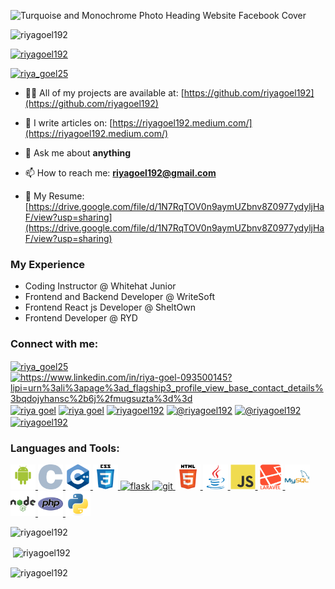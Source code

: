 ![Turquoise and Monochrome Photo Heading Website Facebook Cover](https://user-images.githubusercontent.com/55539590/110316284-826e8a00-8030-11eb-902c-a173ba496f6e.png)


<p align="left"> <img src="https://komarev.com/ghpvc/?username=riyagoel192&label=Profile%20views&color=0e75b6&style=flat" alt="riyagoel192" /> </p>

<p align="left"> <a href="https://github.com/ryo-ma/github-profile-trophy"><img src="https://github-profile-trophy.vercel.app/?username=riyagoel192" alt="riyagoel192" /></a> </p>

<p align="left"> <a href="https://twitter.com/riya_goel25" target="blank"><img src="https://img.shields.io/twitter/follow/riya_goel25?logo=twitter&style=for-the-badge" alt="riya_goel25" /></a> </p>


- 👨‍💻 All of my projects are available at: [https://github.com/riyagoel192](https://github.com/riyagoel192)

- 📝 I write articles on: [https://riyagoel192.medium.com/](https://riyagoel192.medium.com/)

- 💬 Ask me about **anything**

- 📫 How to reach me: **riyagoel192@gmail.com**

- 📄 My Resume: [https://drive.google.com/file/d/1N7RqTOV0n9aymUZbnv8Z0977ydyljHaF/view?usp=sharing](https://drive.google.com/file/d/1N7RqTOV0n9aymUZbnv8Z0977ydyljHaF/view?usp=sharing)

<h3 align="left">My Experience</h3>
<ul>
  <li>Coding Instructor @ Whitehat Junior</li>
  <li>Frontend and Backend Developer @ WriteSoft</li>
  <li>Frontend React js Developer @ SheltOwn</li>
  <li>Frontend Developer @ RYD</li>
 </ul>

<h3 align="left">Connect with me:</h3>
<p align="left">
<a href="https://twitter.com/riya_goel25" target="blank"><img align="center" src="https://cdn.jsdelivr.net/npm/simple-icons@3.0.1/icons/twitter.svg" alt="riya_goel25" height="30" width="40" /></a>
<a href="https://linkedin.com/in/https://www.linkedin.com/in/riya-goel-093500145?lipi=urn%3ali%3apage%3ad_flagship3_profile_view_base_contact_details%3bqdojyhansc%2b6j%2fmugsuzta%3d%3d" target="blank"><img align="center" src="https://cdn.jsdelivr.net/npm/simple-icons@3.0.1/icons/linkedin.svg" alt="https://www.linkedin.com/in/riya-goel-093500145?lipi=urn%3ali%3apage%3ad_flagship3_profile_view_base_contact_details%3bqdojyhansc%2b6j%2fmugsuzta%3d%3d" height="30" width="40" /></a>
<a href="https://kaggle.com/riya goel" target="blank"><img align="center" src="https://cdn.jsdelivr.net/npm/simple-icons@3.0.1/icons/kaggle.svg" alt="riya goel" height="30" width="40" /></a>
<a href="https://fb.com/riya goel" target="blank"><img align="center" src="https://cdn.jsdelivr.net/npm/simple-icons@3.0.1/icons/facebook.svg" alt="riya goel" height="30" width="40" /></a>
<a href="https://instagram.com/riyagoel192" target="blank"><img align="center" src="https://cdn.jsdelivr.net/npm/simple-icons@3.0.1/icons/instagram.svg" alt="riyagoel192" height="30" width="40" /></a>
<a href="https://medium.com/@riyagoel192" target="blank"><img align="center" src="https://cdn.jsdelivr.net/npm/simple-icons@3.0.1/icons/medium.svg" alt="@riyagoel192" height="30" width="40" /></a>
<a href="https://www.hackerrank.com/@riyagoel192" target="blank"><img align="center" src="https://cdn.jsdelivr.net/npm/simple-icons@3.0.1/icons/hackerrank.svg" alt="@riyagoel192" height="30" width="40" /></a>
<a href="https://auth.geeksforgeeks.org/user/riyagoel192" target="blank"><img align="center" src="https://cdn.jsdelivr.net/npm/simple-icons@3.0.1/icons/geeksforgeeks.svg" alt="riyagoel192" height="30" width="40" /></a>
</p>

<h3 align="left">Languages and Tools:</h3>
<p align="left"> <a href="https://developer.android.com" target="_blank"> <img src="https://raw.githubusercontent.com/devicons/devicon/master/icons/android/android-original-wordmark.svg" alt="android" width="40" height="40"/> </a> <a href="https://www.cprogramming.com/" target="_blank"> <img src="https://raw.githubusercontent.com/devicons/devicon/master/icons/c/c-original.svg" alt="c" width="40" height="40"/> </a> <a href="https://www.w3schools.com/cpp/" target="_blank"> <img src="https://raw.githubusercontent.com/devicons/devicon/master/icons/cplusplus/cplusplus-original.svg" alt="cplusplus" width="40" height="40"/> </a> <a href="https://www.w3schools.com/css/" target="_blank"> <img src="https://raw.githubusercontent.com/devicons/devicon/master/icons/css3/css3-original-wordmark.svg" alt="css3" width="40" height="40"/> </a> <a href="https://flask.palletsprojects.com/" target="_blank"> <img src="https://www.vectorlogo.zone/logos/pocoo_flask/pocoo_flask-icon.svg" alt="flask" width="40" height="40"/> </a> <a href="https://git-scm.com/" target="_blank"> <img src="https://www.vectorlogo.zone/logos/git-scm/git-scm-icon.svg" alt="git" width="40" height="40"/> </a> <a href="https://www.w3.org/html/" target="_blank"> <img src="https://raw.githubusercontent.com/devicons/devicon/master/icons/html5/html5-original-wordmark.svg" alt="html5" width="40" height="40"/> </a> <a href="https://www.java.com" target="_blank"> <img src="https://raw.githubusercontent.com/devicons/devicon/master/icons/java/java-original.svg" alt="java" width="40" height="40"/> </a> <a href="https://developer.mozilla.org/en-US/docs/Web/JavaScript" target="_blank"> <img src="https://raw.githubusercontent.com/devicons/devicon/master/icons/javascript/javascript-original.svg" alt="javascript" width="40" height="40"/> </a> <a href="https://laravel.com/" target="_blank"> <img src="https://raw.githubusercontent.com/devicons/devicon/master/icons/laravel/laravel-plain-wordmark.svg" alt="laravel" width="40" height="40"/> </a> <a href="https://www.mysql.com/" target="_blank"> <img src="https://raw.githubusercontent.com/devicons/devicon/master/icons/mysql/mysql-original-wordmark.svg" alt="mysql" width="40" height="40"/> </a> <a href="https://nodejs.org" target="_blank"> <img src="https://raw.githubusercontent.com/devicons/devicon/master/icons/nodejs/nodejs-original-wordmark.svg" alt="nodejs" width="40" height="40"/> </a> <a href="https://www.php.net" target="_blank"> <img src="https://raw.githubusercontent.com/devicons/devicon/master/icons/php/php-original.svg" alt="php" width="40" height="40"/> </a> <a href="https://www.python.org" target="_blank"> <img src="https://raw.githubusercontent.com/devicons/devicon/master/icons/python/python-original.svg" alt="python" width="40" height="40"/> </a> </p>

<p><img align="left" src="https://github-readme-stats.vercel.app/api/top-langs?username=riyagoel192&show_icons=true&locale=en&layout=compact" alt="riyagoel192" /></p>
<br>
<p>&nbsp;<img align="center" src="https://github-readme-stats.vercel.app/api?username=riyagoel192&show_icons=true&locale=en" alt="riyagoel192" /></p>

<p><img align="center" src="https://github-readme-streak-stats.herokuapp.com/?user=riyagoel192&" alt="riyagoel192" /></p>


